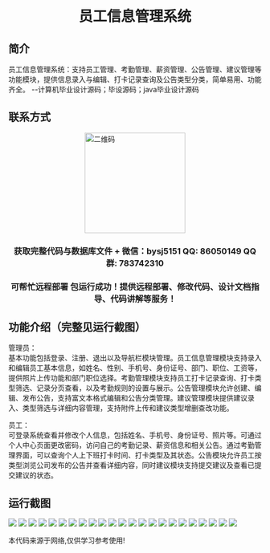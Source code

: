 <p><h1 align="center">员工信息管理系统</h1></p>

## 简介
员工信息管理系统：支持员工管理、考勤管理、薪资管理、公告管理、建议管理等功能模块，提供信息录入与编辑、打卡记录查询及公告类型分类，简单易用、功能齐全。    --计算机毕业设计源码；毕设源码；java毕业设计源码


## 联系方式
<img src="https://bs-1329754181.cos.ap-shanghai.myqcloud.com/wx.jpg" alt="二维码" style="display: block; margin: 0 auto;" width="200px">
<p><h3 align="center">获取完整代码与数据库文件 + 微信：bysj5151 QQ: 86050149 QQ群: 783742310</h3></p>
<p><h3 align="center">可帮忙远程部署 包运行成功！提供远程部署、修改代码、设计文档指导、代码讲解等服务！</h3></p>

## 功能介绍（完整见运行截图）
管理员：  
基本功能包括登录、注册、退出以及导航栏模块管理。员工信息管理模块支持录入和编辑员工基本信息，如姓名、性别、手机号、身份证号、部门、职位、工资等，提供照片上传功能和部门职位选择。考勤管理模块支持员工打卡记录查询、打卡类型筛选、记录分页查看，以及考勤规则的设置与展示。公告管理模块允许创建、编辑、发布公告，支持富文本格式编辑和公告分类管理。建议管理模块提供建议录入、类型筛选与详细内容管理，支持附件上传和建议类型增删查改功能。

员工：  
可登录系统查看并修改个人信息，包括姓名、手机号、身份证号、照片等。可通过个人中心页面更改密码，访问自己的考勤记录、薪资信息和相关公告。通过考勤管理界面，可以查询个人上下班打卡时间、打卡类型及其状态。公告模块允许员工按类型浏览公司发布的公告并查看详细内容，同时建议模块支持提交建议及查看已提交建议的状态。


## 运行截图
![](https://bs-1329754181.cos.ap-shanghai.myqcloud.com/ssm/EmployeeInformationManagementSystem/img/001.jpg)
![](https://bs-1329754181.cos.ap-shanghai.myqcloud.com/ssm/EmployeeInformationManagementSystem/img/002.jpg)
![](https://bs-1329754181.cos.ap-shanghai.myqcloud.com/ssm/EmployeeInformationManagementSystem/img/003.jpg)
![](https://bs-1329754181.cos.ap-shanghai.myqcloud.com/ssm/EmployeeInformationManagementSystem/img/004.jpg)
![](https://bs-1329754181.cos.ap-shanghai.myqcloud.com/ssm/EmployeeInformationManagementSystem/img/005.jpg)
![](https://bs-1329754181.cos.ap-shanghai.myqcloud.com/ssm/EmployeeInformationManagementSystem/img/006.jpg)
![](https://bs-1329754181.cos.ap-shanghai.myqcloud.com/ssm/EmployeeInformationManagementSystem/img/007.jpg)
![](https://bs-1329754181.cos.ap-shanghai.myqcloud.com/ssm/EmployeeInformationManagementSystem/img/008.jpg)
![](https://bs-1329754181.cos.ap-shanghai.myqcloud.com/ssm/EmployeeInformationManagementSystem/img/009.jpg)
![](https://bs-1329754181.cos.ap-shanghai.myqcloud.com/ssm/EmployeeInformationManagementSystem/img/010.jpg)
![](https://bs-1329754181.cos.ap-shanghai.myqcloud.com/ssm/EmployeeInformationManagementSystem/img/011.jpg)
![](https://bs-1329754181.cos.ap-shanghai.myqcloud.com/ssm/EmployeeInformationManagementSystem/img/012.jpg)
![](https://bs-1329754181.cos.ap-shanghai.myqcloud.com/ssm/EmployeeInformationManagementSystem/img/013.jpg)
![](https://bs-1329754181.cos.ap-shanghai.myqcloud.com/ssm/EmployeeInformationManagementSystem/img/014.jpg)
![](https://bs-1329754181.cos.ap-shanghai.myqcloud.com/ssm/EmployeeInformationManagementSystem/img/015.jpg)
![](https://bs-1329754181.cos.ap-shanghai.myqcloud.com/ssm/EmployeeInformationManagementSystem/img/016.jpg)
![](https://bs-1329754181.cos.ap-shanghai.myqcloud.com/ssm/EmployeeInformationManagementSystem/img/017.jpg)
![](https://bs-1329754181.cos.ap-shanghai.myqcloud.com/ssm/EmployeeInformationManagementSystem/img/018.jpg)
![](https://bs-1329754181.cos.ap-shanghai.myqcloud.com/ssm/EmployeeInformationManagementSystem/img/019.jpg)
![](https://bs-1329754181.cos.ap-shanghai.myqcloud.com/ssm/EmployeeInformationManagementSystem/img/020.jpg)
![](https://bs-1329754181.cos.ap-shanghai.myqcloud.com/ssm/EmployeeInformationManagementSystem/img/021.jpg)
![](https://bs-1329754181.cos.ap-shanghai.myqcloud.com/ssm/EmployeeInformationManagementSystem/img/022.jpg)
![](https://bs-1329754181.cos.ap-shanghai.myqcloud.com/ssm/EmployeeInformationManagementSystem/img/023.jpg)

<p>本代码来源于网络,仅供学习参考使用!</p>
